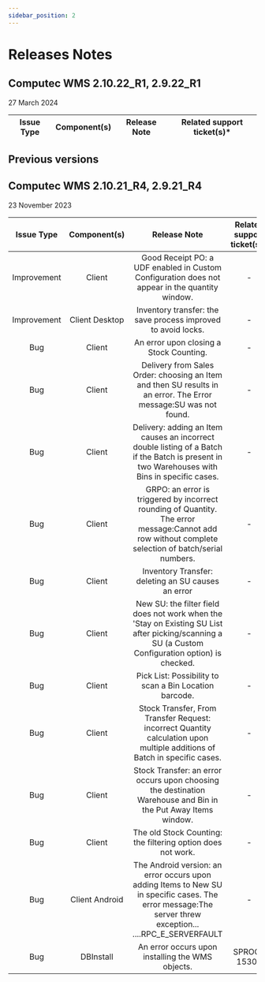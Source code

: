 ```yaml
---
sidebar_position: 2
---
```

# Releases Notes

## Computec WMS 2.10.22_R1, 2.9.22_R1

27 March 2024

|  Issue Type |           Component(s)          |                                                                                                                                                                Release Note                                                                                                                                                               | Related support ticket(s)* |
|:-----------:|:-------------------------------:|:-----------------------------------------------------------------------------------------------------------------------------------------------------------------------------------------------------------------------------------------------------------------------------------------------------------------------------------------:|:--------------------------:|


## Previous versions

## Computec WMS 2.10.21_R4, 2.9.21_R4

23 November 2023

|  Issue Type |           Component(s)          |                                                                                                                                                                Release Note                                                                                                                                                               | Related support ticket(s)* |
|:-----------:|:-------------------------------:|:-----------------------------------------------------------------------------------------------------------------------------------------------------------------------------------------------------------------------------------------------------------------------------------------------------------------------------------------:|:--------------------------:|
| Improvement|Client | Good Receipt PO: a UDF enabled in Custom Configuration does not appear in the quantity window.| -|
| Improvement | Client Desktop | Inventory transfer: the save process improved to avoid locks. | - |
| Bug | Client |An error upon closing a Stock Counting. | - |
| Bug | Client | Delivery from Sales Order: choosing an Item and then SU results in an error. The Error message:SU was not found. | - |
| Bug | Client | Delivery: adding an Item causes an incorrect double listing of a Batch if the Batch is present in two Warehouses with Bins in specific cases. | - | 
| Bug | Client | GRPO: an error is triggered by incorrect rounding of Quantity. The error message:Cannot add row without complete selection of batch/serial numbers. | - |
| Bug | Client | Inventory Transfer: deleting an SU causes an error | - | 
| Bug | Client | New SU: the filter field does not work when the 'Stay on Existing SU List after picking/scanning a SU (a Custom Configuration option) is checked. | - |
| Bug | Client | Pick List: Possibility to scan a Bin Location barcode. | - |
| Bug | Client | Stock Transfer, From Transfer Request: incorrect Quantity calculation upon multiple additions of Batch in specific cases. | - |
| Bug | Client | Stock Transfer: an error occurs upon choosing the destination Warehouse and Bin in the Put Away Items window. | - |
| Bug | Client | The old Stock Counting: the filtering option does not work. | - |
| Bug | Client Android | The Android version: an error occurs upon adding Items to New SU in specific cases. The error message:The server threw exception...       ....RPC_E_SERVERFAULT | - |
| Bug | DBInstall | An error occurs upon installing the WMS objects. | SPROC-15305 | 
